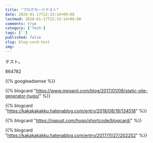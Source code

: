 ```yaml
---
title: "ブログカードテスト"
date: 2020-01-17T22:33:14+09:00
lastmod: 2020-01-17T22:33:14+09:00
comments: true
category: ['Tech']
tags: ['']
published: false
slug: blog-card-test
img: 
---
```


テスト。

864782

<!--more-->
{{% googleadsense %}}


{{% blogcard "https://www.meganii.com/blog/2017/01/08/static-site-generator-hugo/" %}}


{{% blogcard "https://kakakakakku.hatenablog.com/entry/2018/08/19/134518" %}}

{{% blogcard "https://nasust.com/hugo/shortcode/blogcard/" %}}


{{% blogcard "https://kakakakakku.hatenablog.com/entry/2017/11/27/202252" %}}